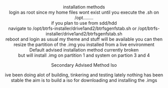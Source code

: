 
<div align="center">
installation methods 

<div align="center">
login as root since my home files wont exist until you execute the .sh on /opt........
<div align="center">
if you plan to use from sdd/hdd 
  <div align="center">
navigate to /opt/btrfs-installer/drive1and2/btrfsgenfstab.sh or /opt/btrfs-installer/drive1and2/btrfsgenfstab.sh
    <div align="center">
reboot and login as usual my theme and stuff will be available you can then resize the partition of the .img you installed from a live environment


<div align="center">
Default advised installation method currently broken 
<div align="center">
but will install .img on partition 1 and system on partion 3 and 4


Secondary Advised Method Iso
<div align="center">
ive been doing alot of building, tinkering and testing lately nothing has been stable
the aim is to build a iso for downloading and installing the .imgs

